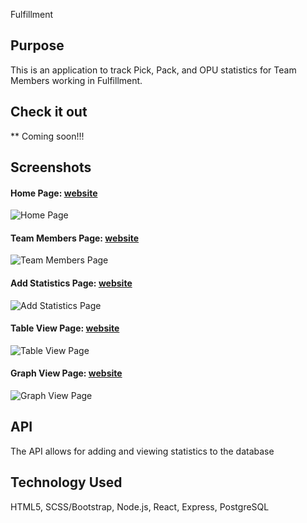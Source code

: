 Fulfillment

## Purpose

This is an application to track Pick, Pack, and OPU statistics for Team Members working in Fulfillment.

## Check it out

\*\* Coming soon!!!

## Screenshots

#### Home Page: [website](website-link)

![Home Page]('./images/home.png')

#### Team Members Page: [website](website-link)

![Team Members Page]('../images/team_members.png')

#### Add Statistics Page: [website](website-link)

![Add Statistics Page]('../images/statistics.png')

#### Table View Page: [website](website-link)

![Table View Page]('../images/tables.png')

#### Graph View Page: [website](website-link)

![Graph View Page]('../images/graphs.png')

## API

The API allows for adding and viewing statistics to the database

## Technology Used

HTML5, SCSS/Bootstrap, Node.js, React, Express, PostgreSQL
